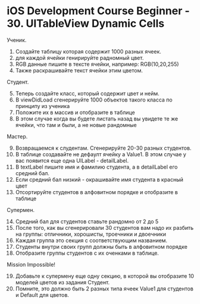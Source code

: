 iOS Development Course Beginner - 30. UITableView Dynamic Cells
======

Ученик. 

1. Создайте таблицу которая содержит 1000 разных ячеек.
2. для каждой ячейки генирируйте радномный цвет.
3. RGB данные пишите в тексте ячейки, например: RGB(10,20,255) 
4. Также раскрашивайте текст ячейки этим цветом.

Студент. 

5. Теперь создайте класс, который содержит цвет и нейм.
6. В viewDidLoad сгенерируйте 1000 объектов такого класса по принципу из ученика
7. Положите их в массив и отобразите в таблице
8. В этом случае когда вы будете листать назад вы увидете те же ячейки, что там и были, а не новые рандомные

Мастер.

9. Возвращаемся к слудентам. Сгенерируйте 20-30 разных студентов.
10. В таблице создавайте не дефаулт ячейку а Value1. В этом случае у вас появится еще одна UILabel - detailLabel.
11. В textLabel пишите имя и фамилию студента, а в detailLabel его средний бал.
12. Если средний бал низкий - окрашивайте имя студента в красный цвет
13. Отсортируйте студентов в алфовитном порядке и отобразите в таблице

Супермен.

14. Средний бал для студентов ставьте рандомно от 2 до 5
15. После того, как вы сгенерировали 30 студентов вам надо их разбить на группы:
отличники, хорошисты, троечники и двоечники
16. Каждая группа это секция с соответствующим названием.
17. Студенты внутри своих групп должны быть в алфовитном порядке
18. Отобразите группы студентов с их оченками в таблице.

Mission Impossible!

19. Добавьте к супермену еще одну секцию, в которой вы отобразите 10 моделей цветов из задания Студент.
20. Помните, это должно быть 2 разных типа ячеек Value1 для студентов и Default для цветов.
